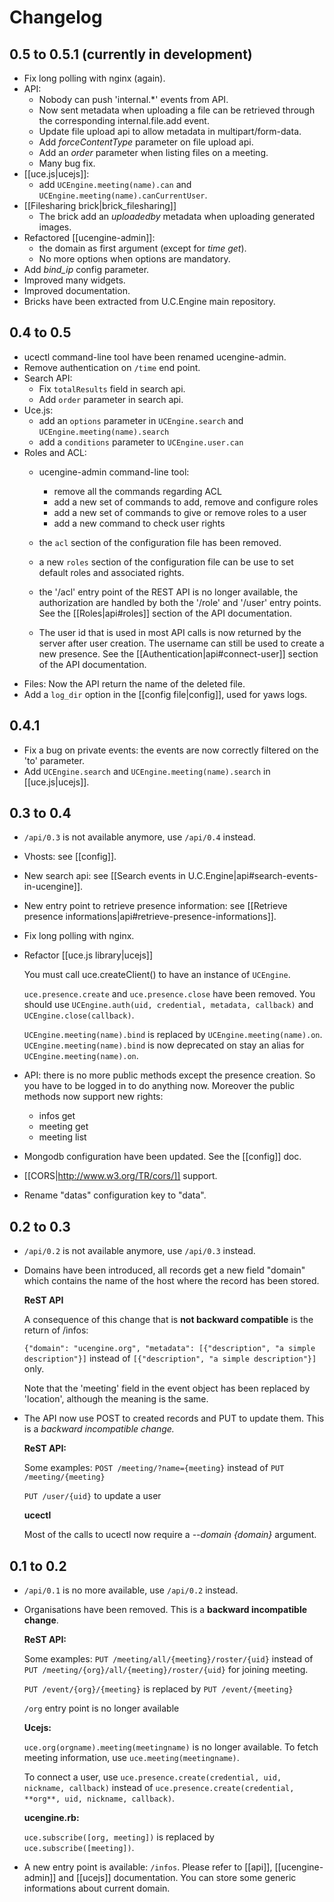 # Changelog

## 0.5 to 0.5.1 (currently in development)

* Fix long polling with nginx (again).
* API:
  * Nobody can push 'internal.*' events from API.
  * Now sent metadata when uploading a file can be retrieved through the corresponding internal.file.add event.
  * Update file upload api to allow metadata in multipart/form-data.
  * Add *forceContentType* parameter on file upload api.
  * Add an *order* parameter when listing files on a meeting.
  * Many bug fix.
* [[uce.js|ucejs]]:
  * add `UCEngine.meeting(name).can` and `UCEngine.meeting(name).canCurrentUser`.
* [[Filesharing brick|brick_filesharing]]
  * The brick add an *uploadedby* metadata when uploading generated images.
* Refactored [[ucengine-admin]]:
  * the domain as first argument (except for *time get*).
  * No more options when options are mandatory.
* Add *bind_ip* config parameter.
* Improved many widgets.
* Improved documentation.
* Bricks have been extracted from U.C.Engine main repository.

## 0.4 to 0.5

* ucectl command-line tool have been renamed ucengine-admin.
* Remove authentication on `/time` end point.
* Search API:
  * Fix `totalResults` field in search api.
  * Add `order` parameter in search api.
* Uce.js:
  * add an `options` parameter in `UCEngine.search` and `UCEngine.meeting(name).search`
  * add a `conditions` parameter to `UCEngine.user.can`
* Roles and ACL:
  * ucengine-admin command-line tool:
    - remove all the commands regarding ACL
    - add a new set of commands to add, remove and configure roles
    - add a new set of commands to give or remove roles to a user
    - add a new command to check user rights
  * the `acl` section of the configuration file has been removed.
  * a new `roles` section of the configuration file can be use to set default roles and associated rights.
  * the '/acl' entry point of the REST API is no longer available, the
    authorization are handled by both the '/role' and '/user' entry
    points. See the [[Roles|api#roles]] section
    of the API documentation.

  * The user id that is used in most API calls is now returned by the
    server after user creation. The username can still be used to create
    a new presence. See the [[Authentication|api#connect-user]] section
    of the API documentation.
* Files:
    Now the API return the name of the deleted file.
* Add a `log_dir` option in the [[config file|config]], used for yaws logs.

## 0.4.1

* Fix a bug on private events: the events are now correctly filtered on the 'to' parameter.
* Add `UCEngine.search` and `UCEngine.meeting(name).search` in [[uce.js|ucejs]].

## 0.3 to 0.4

* `/api/0.3` is not available anymore, use `/api/0.4` instead.
* Vhosts: see [[config]].
* New search api: see [[Search events in U.C.Engine|api#search-events-in-ucengine]].
* New entry point to retrieve presence information: see [[Retrieve presence informations|api#retrieve-presence-informations]].
* Fix long polling with nginx.
* Refactor [[uce.js library|ucejs]]

  You must call uce.createClient() to have an instance of `UCEngine`.

  `uce.presence.create` and `uce.presence.close` have been removed. You should use `UCEngine.auth(uid, credential, metadata, callback)` and `UCEngine.close(callback)`.

  `UCEngine.meeting(name).bind` is replaced by `UCEngine.meeting(name).on`. `UCEngine.meeting(name).bind` is now deprecated on stay an alias for `UCEngine.meeting(name).on`.

* API: there is no more public methods except the presence creation.
  So you have to be logged in to do anything now. Moreover the public methods now support new rights:

  - infos get
  - meeting get
  - meeting list

* Mongodb configuration have been updated. See the [[config]] doc.
* [[CORS|http://www.w3.org/TR/cors/]] support.
* Rename "datas" configuration key to "data".

## 0.2 to 0.3

* `/api/0.2` is not available anymore, use `/api/0.3` instead.

* Domains have been introduced, all records get a new field "domain" which contains the name of the host where the record has been stored.

  **ReST API**

  A consequence of this change that is **not backward compatible** is the return of /infos:

  `{"domain": "ucengine.org", "metadata": [{"description", "a simple description"}]` instead of `[{"description", "a simple description"}]` only.

  Note that the 'meeting' field in the event object has been replaced by 'location', although the meaning is the same.

* The API now use POST to created records and PUT to update them. This is a **backward incompatible change*.*

  **ReST API:**

  Some examples:
  `POST /meeting/?name={meeting}` instead of `PUT /meeting/{meeting}`

  `PUT /user/{uid}` to update a user

  **ucectl**

  Most of the calls to ucectl now require a *--domain {domain}* argument.

## 0.1 to 0.2

* `/api/0.1` is no more available, use `/api/0.2` instead.

* Organisations have been removed. This is a **backward incompatible change**.

  **ReST API:**

  Some examples:
  `PUT /meeting/all/{meeting}/roster/{uid}` instead of `PUT /meeting/{org}/all/{meeting}/roster/{uid}` for joining meeting.

  `PUT /event/{org}/{meeting}` is replaced by `PUT /event/{meeting}`

  `/org` entry point is no longer available

  **Ucejs:**

  `uce.org(orgname).meeting(meetingname)` is no longer available. To fetch meeting information, use `uce.meeting(meetingname)`.

  To connect a user, use `uce.presence.create(credential, uid, nickname, callback)` instead of `uce.presence.create(credential, **org**, uid, nickname, callback)`.

  **ucengine.rb:**

  `uce.subscribe([org, meeting])` is replaced by `uce.subscribe([meeting])`.


* A new entry point is available: `/infos`. Please refer to [[api]], [[ucengine-admin]] and [[ucejs]] documentation. You can store some generic informations about current domain.
